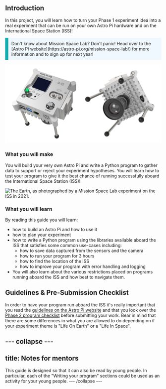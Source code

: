 ## Introduction

In this project, you will learn how to turn your Phase 1 experiment idea into a real experiment that can be run on your own Astro Pi hardware and on the International Space Station (ISS)!

<p style="border-left: solid; border-width:10px; border-color: #0faeb0; background-color: aliceblue; padding: 10px;">
Don't know about Mission Space Lab? Don't panic! Head over to the [Astro Pi website](https://astro-pi.org/mission-space-lab/) for more information and to sign up for next year!
</p>

![Two views of the Astro Pi, showing the front panel (with some of the sensors) and the camera.](images/astro-pi-double.png)

### What you will make

You will build your very own Astro Pi and write a Python program to gather data to support or reject your experiment hypotheses. You will learn how to test your program to give it the best chance of running successfully aboard the International Space Station (ISS)!

![The Earth, as photographed by a Mission Space Lab experiment on the ISS in 2021.](images/astrocmp-2021.gif)

### What you will learn

By reading this guide you will learn:
* how to build an Astro Pi and how to use it
* how to plan your experiment
* how to write a Python program using the libraries available aboard the ISS that satisfies some common use-cases including:
  * how to save data captured from the sensors and the camera
  * how to run your program for 3 hours
  * how to find the location of the ISS
  * how to improve your program with error handling and logging
* You will also learn about the various restrictions placed on programs running aboard the ISS and how best to navigate them.

## Guidelines & Pre-Submission Checklist

In order to have your program run aboard the ISS it's really important that you read the [guidelines on the Astro Pi website](https://astro-pi.org/mission-space-lab/guidelines) and that you look over the [Phase 2 program checklist](https://astro-pi.org/mission-space-lab/guidelines/program-checklist) before submitting your work. Bear in mind that there are some differences in what you are allowed to do depending on if your experiment theme is "Life On Earth" or a "Life In Space".

--- collapse ---
---
title: Notes for mentors
---
This guide is designed so that it can also be read by young people. In particular,
each of the "Writing your program" sections could be used as an activity for your young people.
--- /collapse ---
